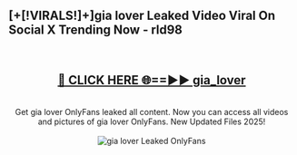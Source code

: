 <h2>[+[!VIRALS!]+]gia lover Leaked Video Viral On Social X Trending Now - rld98</h2>
<br>
<div align="center">
<h2><a href="https://libra.edu.pl?gia_lover" rel="nofollow">🔴 CLICK HERE 🌐==►► gia_lover</a></h2>
<br>
Get gia lover OnlyFans leaked all content. Now you can access all videos and pictures of gia lover OnlyFans. New Updated Files 2025!
<br>
<br>
<a href="https://libra.edu.pl?gia_lover" rel="nofollow" data-target="animated-image.originalLink"><img src="https://i.ibb.co.com/WyWwxjT/player-gif2.gif" alt="gia lover Leaked OnlyFans" style="max-width: 100%; display: inline-block;" data-target="animated-image.originalImage"></a>
</div>
<br>